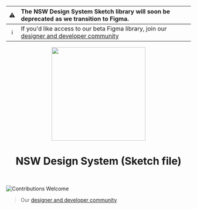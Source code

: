 :warning: | The NSW Design System Sketch library will soon be deprecated as we transition to Figma.
:---: | :---
:information_source: | If you'd like access to our beta Figma library, join our [designer and developer community](https://community.digital.nsw.gov.au/)

<p align="center">
  <img src="https://www.nsw.gov.au/sites/default/files/2020-07/NSW-Government-official-logo.jpg" height="256" />
</p>

<h1 align="center">NSW Design System (Sketch file)</h1>

<br />

![Contributions Welcome](https://img.shields.io/badge/Contributions-welcome-blue.svg)
> Our [designer and developer community](https://community.digital.nsw.gov.au/)
>
